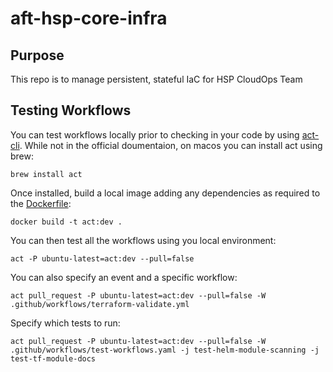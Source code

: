 # aft-hsp-core-infra

## Purpose

This repo is to manage persistent, stateful IaC for HSP CloudOps Team

## Testing Workflows

You can test workflows locally prior to checking in your code by using [act-cli](https://nektosact.com/introduction.html). While not in the official doumentaion, on macos you can install act using brew:

```shell
brew install act
```

Once installed, build a local image adding any dependencies as required to the [Dockerfile](./Dockerfile):

```shell
docker build -t act:dev .
```

You can then test all the workflows using you local environment:

```shell
act -P ubuntu-latest=act:dev --pull=false
```

You can also specify an event and a specific workflow:

```shell
act pull_request -P ubuntu-latest=act:dev --pull=false -W .github/workflows/terraform-validate.yml
```

Specify which tests to run:

```shell
act pull_request -P ubuntu-latest=act:dev --pull=false -W .github/workflows/test-workflows.yaml -j test-helm-module-scanning -j test-tf-module-docs